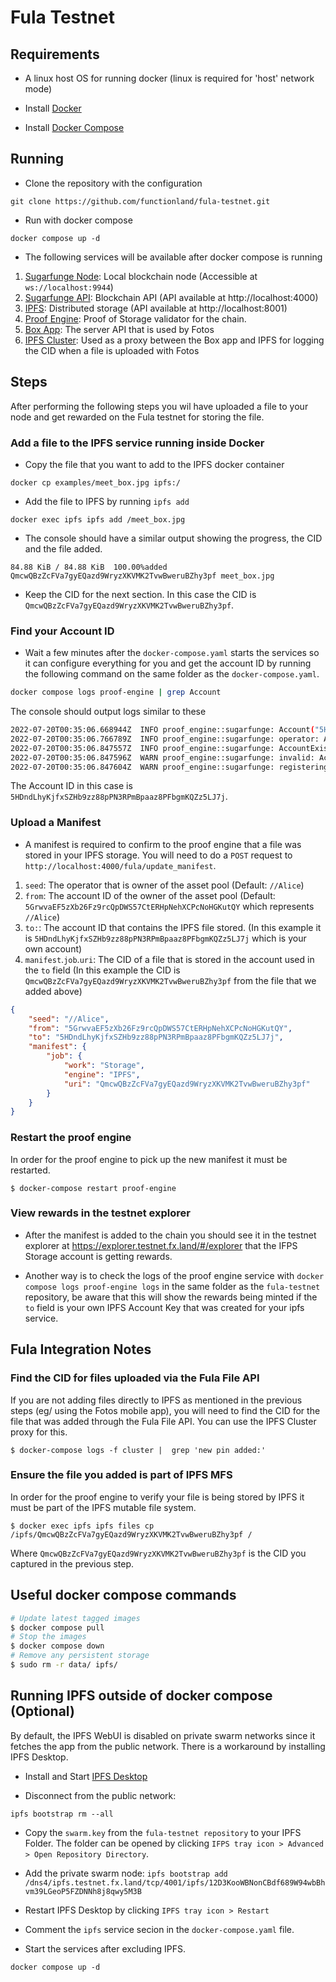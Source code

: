 # Fula Testnet

## Requirements

- A linux host OS for running docker (linux is required for 'host' network mode)

- Install [Docker](https://docs.docker.com/engine/install)

- Install [Docker Compose](https://docs.docker.com/compose/install)



## Running

- Clone the repository with the configuration

```
git clone https://github.com/functionland/fula-testnet.git
```

- Run with docker compose

```
docker compose up -d
```

- The following services will be available after docker compose is running

1. [Sugarfunge Node](https://github.com/functionland/sugarfunge-node/tree/functionland/fula): Local blockchain node (Accessible at `ws://localhost:9944`) 
2. [Sugarfunge API](https://github.com/functionland/sugarfunge-api/tree/functionland/fula): Blockchain API (API available at http://localhost:4000)
3. [IPFS](https://ipfs.io): Distributed storage (API available at http://localhost:8001)
6. [Proof Engine](https://github.com/functionland/proof-engine): Proof of Storage validator for the chain.
7. [Box App](https://github.com/functionland/fula/tree/main/apps/box): The server API that is used by Fotos
8. [IPFS Cluster](https://ipfscluster.io/): Used as a proxy between the Box app and IPFS for logging the CID when a file is uploaded with Fotos

## Steps

After performing the following steps you wil have uploaded a file to your node and get rewarded on the Fula testnet for storing the file.

### Add a file to the IPFS service running inside Docker

- Copy the file that you want to add to the IPFS docker container

```
docker cp examples/meet_box.jpg ipfs:/
```

- Add the file to IPFS by running `ipfs add`

```
docker exec ipfs ipfs add /meet_box.jpg
```

- The console should have a similar output showing the progress, the CID and the file added.

```
84.88 KiB / 84.88 KiB  100.00%added QmcwQBzZcFVa7gyEQazd9WryzXKVMK2TvwBweruBZhy3pf meet_box.jpg
```

- Keep the CID for the next section. In this case the CID is `QmcwQBzZcFVa7gyEQazd9WryzXKVMK2TvwBweruBZhy3pf`.


### Find your Account ID

- Wait a few minutes after the `docker-compose.yaml` starts the services so it can configure everything for you and get the account ID by running the following command on the same folder as the `docker-compose.yaml`.

```bash
docker compose logs proof-engine | grep Account 
```

The console should output logs similar to these
```bash
2022-07-20T00:35:06.668944Z  INFO proof_engine::sugarfunge: Account("5HDndLhyKjfxSZHb9zz88pPN3RPmBpaaz8PFbgmKQZz5LJ7j")
2022-07-20T00:35:06.766789Z  INFO proof_engine::sugarfunge: operator: Account("5GrwvaEF5zXb26Fz9rcQpDWS57CtERHpNehXCPcNoHGKutQY")
2022-07-20T00:35:06.847557Z  INFO proof_engine::sugarfunge: AccountExistsOutput { account: Account("5HDndLhyKjfxSZHb9zz88pPN3RPmBpaaz8PFbgmKQZz5LJ7j"), exists: false }
2022-07-20T00:35:06.847596Z  WARN proof_engine::sugarfunge: invalid: Account("5HDndLhyKjfxSZHb9zz88pPN3RPmBpaaz8PFbgmKQZz5LJ7j")
2022-07-20T00:35:06.847604Z  WARN proof_engine::sugarfunge: registering: Account("5HDndLhyKjfxSZHb9zz88pPN3RPmBpaaz8PFbgmKQZz5LJ7j")
```

The Account ID in this case is `5HDndLhyKjfxSZHb9zz88pPN3RPmBpaaz8PFbgmKQZz5LJ7j`.

### Upload a Manifest

- A manifest is required to confirm to the proof engine that a file was stored in your IPFS storage. You will need to do a `POST` request to `http://localhost:4000/fula/update_manifest`.

1. `seed`: The operator that is owner of the asset pool (Default: `//Alice`)
2. `from`: The account ID of the owner of the asset pool (Default: `5GrwvaEF5zXb26Fz9rcQpDWS57CtERHpNehXCPcNoHGKutQY` which represents `//Alice`)
3. `to:`: The account ID that contains the IPFS file stored. (In this example it is `5HDndLhyKjfxSZHb9zz88pPN3RPmBpaaz8PFbgmKQZz5LJ7j` which is your own account)
4. `manifest`.`job`.`uri`: The CID of a file that is stored in the account used in the `to` field (In this example the CID is `QmcwQBzZcFVa7gyEQazd9WryzXKVMK2TvwBweruBZhy3pf` from the file that we added above)

```json
{
    "seed": "//Alice",
    "from": "5GrwvaEF5zXb26Fz9rcQpDWS57CtERHpNehXCPcNoHGKutQY",
    "to": "5HDndLhyKjfxSZHb9zz88pPN3RPmBpaaz8PFbgmKQZz5LJ7j",
    "manifest": {
        "job": {
            "work": "Storage",
            "engine": "IPFS",
            "uri": "QmcwQBzZcFVa7gyEQazd9WryzXKVMK2TvwBweruBZhy3pf"
        }
    }
}
```

### Restart the proof engine

In order for the proof engine to pick up the new manifest it must be restarted.

```
$ docker-compose restart proof-engine
```


### View rewards in the testnet explorer

- After the manifest is added to the chain you should see it in the testnet explorer at https://explorer.testnet.fx.land/#/explorer that the IFPS Storage account is getting rewards.

- Another way is to check the logs of the proof engine service with `docker compose logs proof-engine logs` in the same folder as the `fula-testnet` repository, be aware that this will show the rewards being minted if the `to` field is your own IPFS Account Key that was created for your ipfs service.

## Fula Integration Notes

### Find the CID for files uploaded via the Fula File API

If you are not adding files directly to IPFS as  mentioned in the previous steps (eg/ using the Fotos mobile app), you will need to find the CID for the file that was added through the Fula File API.  You can use the IPFS Cluster proxy for this.

```
$ docker-compose logs -f cluster |  grep 'new pin added:'
```

### Ensure the file you added is part of IPFS MFS

In order for the proof engine to verify your file is being stored by  IPFS it must be part of the IPFS mutable file system.

```
$ docker exec ipfs ipfs files cp /ipfs/QmcwQBzZcFVa7gyEQazd9WryzXKVMK2TvwBweruBZhy3pf /
```

Where `QmcwQBzZcFVa7gyEQazd9WryzXKVMK2TvwBweruBZhy3pf` is the CID you captured in the previous step.

## Useful docker compose commands

```bash
# Update latest tagged images
$ docker compose pull
# Stop the images
$ docker compose down
# Remove any persistent storage
$ sudo rm -r data/ ipfs/
```

## Running IPFS outside of docker compose (Optional)

By default, the IPFS WebUI is disabled on private swarm networks since it fetches the app from the public network. There is a workaround by installing IPFS Desktop.

- Install and Start [IPFS Desktop](https://docs.ipfs.io/install/ipfs-desktop)

- Disconnect from the public network: 

```
ipfs bootstrap rm --all
```

- Copy the `swarm.key` from the `fula-testnet repository` to your IPFS Folder. The folder can be opened by clicking `IFPS tray icon > Advanced > Open Repository Directory`.

- Add the private swarm node: `ipfs bootstrap add /dns4/ipfs.testnet.fx.land/tcp/4001/ipfs/12D3KooWBNonCBdf689W94wbBhvm39LGeoP5FZDNNh8j8qwy5M3B`

- Restart IPFS Desktop by clicking `IPFS tray icon > Restart`

- Comment the `ipfs` service secion in the `docker-compose.yaml` file.

- Start the services after excluding IPFS.

```
docker compose up -d
```

